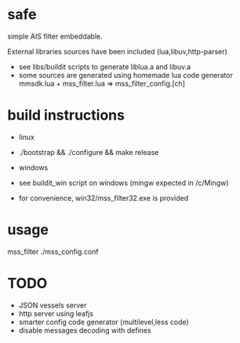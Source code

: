 safe
====

simple AIS filter embeddable.

External libraries sources have been included (lua,libuv,http-parser)
- see libs/buildit scripts to generate liblua.a and libuv.a
- some sources are generated using homemade lua code generator mmsdk.lua + mss_filter.lua => mss_filter_config.[ch]


build instructions
==================

- linux
- ./bootstrap && ./configure && make release

- windows 
- see buildit_win script on windows (mingw expected in /c/Mingw)
- for convenience, win32/mss_filter32.exe is provided

usage
=====

mss_filter ./mss_config.conf


TODO
======

- JSON vessels server
- http server using leafjs
- smarter config code generator (multilevel,less code)
- disable messages decoding with defines